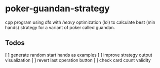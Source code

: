 # poker-guandan-strategy

cpp program using dfs with _heavy_ optimization (lol) to calculate best (min hands) strategy for a variant of poker called guandan.

## Todos

[ ] generate random start hands as examples
[ ] improve strategy output visualization
[ ] revert last operation button
[ ] check card count validity
